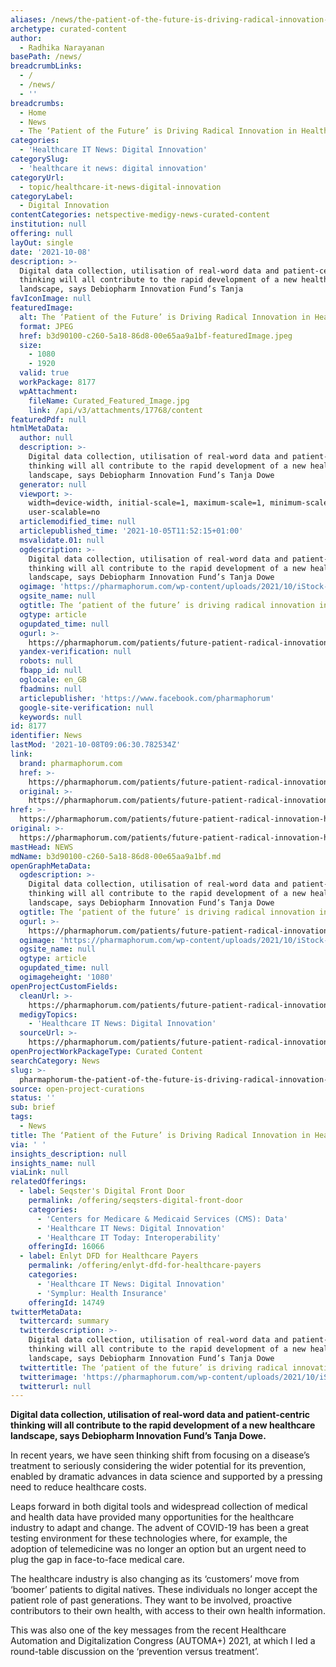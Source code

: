 ```yaml
---
aliases: /news/the-patient-of-the-future-is-driving-radical-innovation-in-healthcare
archetype: curated-content
author:
  - Radhika Narayanan
basePath: /news/
breadcrumbLinks:
  - /
  - /news/
  - ''
breadcrumbs:
  - Home
  - News
  - The ‘Patient of the Future’ is Driving Radical Innovation in Healthcare
categories:
  - 'Healthcare IT News: Digital Innovation'
categorySlug:
  - 'healthcare it news: digital innovation'
categoryUrl:
  - topic/healthcare-it-news-digital-innovation
categoryLabel:
  - Digital Innovation
contentCategories: netspective-medigy-news-curated-content
institution: null
offering: null
layOut: single
date: '2021-10-08'
description: >-
  Digital data collection, utilisation of real-word data and patient-centric
  thinking will all contribute to the rapid development of a new healthcare
  landscape, says Debiopharm Innovation Fund’s Tanja 
favIconImage: null
featuredImage:
  alt: The ‘Patient of the Future’ is Driving Radical Innovation in Healthcare
  format: JPEG
  href: b3d90100-c260-5a18-86d8-00e65aa9a1bf-featuredImage.jpeg
  size:
    - 1080
    - 1920
  valid: true
  workPackage: 8177
  wpAttachment:
    fileName: Curated_Featured_Image.jpg
    link: /api/v3/attachments/17768/content
featuredPdf: null
htmlMetaData:
  author: null
  description: >-
    Digital data collection, utilisation of real-word data and patient-centric
    thinking will all contribute to the rapid development of a new healthcare
    landscape, says Debiopharm Innovation Fund’s Tanja Dowe
  generator: null
  viewport: >-
    width=device-width, initial-scale=1, maximum-scale=1, minimum-scale=1,
    user-scalable=no
  articlemodified_time: null
  articlepublished_time: '2021-10-05T11:52:15+01:00'
  msvalidate.01: null
  ogdescription: >-
    Digital data collection, utilisation of real-word data and patient-centric
    thinking will all contribute to the rapid development of a new healthcare
    landscape, says Debiopharm Innovation Fund’s Tanja Dowe
  ogimage: 'https://pharmaphorum.com/wp-content/uploads/2021/10/iStock-1176067266.jpg'
  ogsite_name: null
  ogtitle: The ‘patient of the future’ is driving radical innovation in healthcare -
  ogtype: article
  ogupdated_time: null
  ogurl: >-
    https://pharmaphorum.com/patients/future-patient-radical-innovation-healthcare-debiopharm/
  yandex-verification: null
  robots: null
  fbapp_id: null
  oglocale: en_GB
  fbadmins: null
  articlepublisher: 'https://www.facebook.com/pharmaphorum'
  google-site-verification: null
  keywords: null
id: 8177
identifier: News
lastMod: '2021-10-08T09:06:30.782534Z'
link:
  brand: pharmaphorum.com
  href: >-
    https://pharmaphorum.com/patients/future-patient-radical-innovation-healthcare-debiopharm/
  original: >-
    https://pharmaphorum.com/patients/future-patient-radical-innovation-healthcare-debiopharm/
href: >-
  https://pharmaphorum.com/patients/future-patient-radical-innovation-healthcare-debiopharm/
original: >-
  https://pharmaphorum.com/patients/future-patient-radical-innovation-healthcare-debiopharm/
mastHead: NEWS
mdName: b3d90100-c260-5a18-86d8-00e65aa9a1bf.md
openGraphMetaData:
  ogdescription: >-
    Digital data collection, utilisation of real-word data and patient-centric
    thinking will all contribute to the rapid development of a new healthcare
    landscape, says Debiopharm Innovation Fund’s Tanja Dowe
  ogtitle: The ‘patient of the future’ is driving radical innovation in healthcare -
  ogurl: >-
    https://pharmaphorum.com/patients/future-patient-radical-innovation-healthcare-debiopharm/
  ogimage: 'https://pharmaphorum.com/wp-content/uploads/2021/10/iStock-1176067266.jpg'
  ogsite_name: null
  ogtype: article
  ogupdated_time: null
  ogimageheight: '1080'
openProjectCustomFields:
  cleanUrl: >-
    https://pharmaphorum.com/patients/future-patient-radical-innovation-healthcare-debiopharm/
  medigyTopics:
    - 'Healthcare IT News: Digital Innovation'
  sourceUrl: >-
    https://pharmaphorum.com/patients/future-patient-radical-innovation-healthcare-debiopharm/
openProjectWorkPackageType: Curated Content
searchCategory: News
slug: >-
  pharmaphorum-the-patient-of-the-future-is-driving-radical-innovation-in-healthcare
source: open-project-curations
status: ''
sub: brief
tags:
  - News
title: The ‘Patient of the Future’ is Driving Radical Innovation in Healthcare
via: ' '
insights_description: null
insights_name: null
viaLink: null
relatedOfferings:
  - label: Seqster's Digital Front Door
    permalink: /offering/seqsters-digital-front-door
    categories:
      - 'Centers for Medicare & Medicaid Services (CMS): Data'
      - 'Healthcare IT News: Digital Innovation'
      - 'Healthcare IT Today: Interoperability'
    offeringId: 16066
  - label: Enlyt DFD for Healthcare Payers
    permalink: /offering/enlyt-dfd-for-healthcare-payers
    categories:
      - 'Healthcare IT News: Digital Innovation'
      - 'Symplur: Health Insurance'
    offeringId: 14749
twitterMetaData:
  twittercard: summary
  twitterdescription: >-
    Digital data collection, utilisation of real-word data and patient-centric
    thinking will all contribute to the rapid development of a new healthcare
    landscape, says Debiopharm Innovation Fund’s Tanja Dowe
  twittertitle: The ‘patient of the future’ is driving radical innovation in healthcare -
  twitterimage: 'https://pharmaphorum.com/wp-content/uploads/2021/10/iStock-1176067266.jpg'
  twitterurl: null
---
```

<p><strong>Digital data collection, utilisation of real-word data and patient-centric thinking will all contribute to the rapid development of a new healthcare landscape, says Debiopharm Innovation Fund’s Tanja Dowe.</strong></p><p>In recent years, we have seen thinking shift from focusing on a disease’s treatment to seriously considering the wider potential for its prevention, enabled by dramatic advances in data science and supported by a pressing need to reduce healthcare costs.</p><p>Leaps forward in both digital tools and widespread collection of medical and health data have provided many opportunities for the healthcare industry to adapt and change. The advent of COVID-19 has been a great testing environment for these technologies where, for example, the adoption of telemedicine was no longer an option but an urgent need to plug the gap in face-to-face medical care.</p><p>The healthcare industry is also changing as its ‘customers’ move from ‘boomer’ patients to digital natives. These individuals no longer accept the patient role of past generations. They want to be involved, proactive contributors to their own health, with access to their own health information.</p><p>This was also one of the key messages from the recent Healthcare Automation and Digitalization Congress (AUTOMA+) 2021, at which I led a round-table discussion on the ‘prevention versus treatment’.</p>